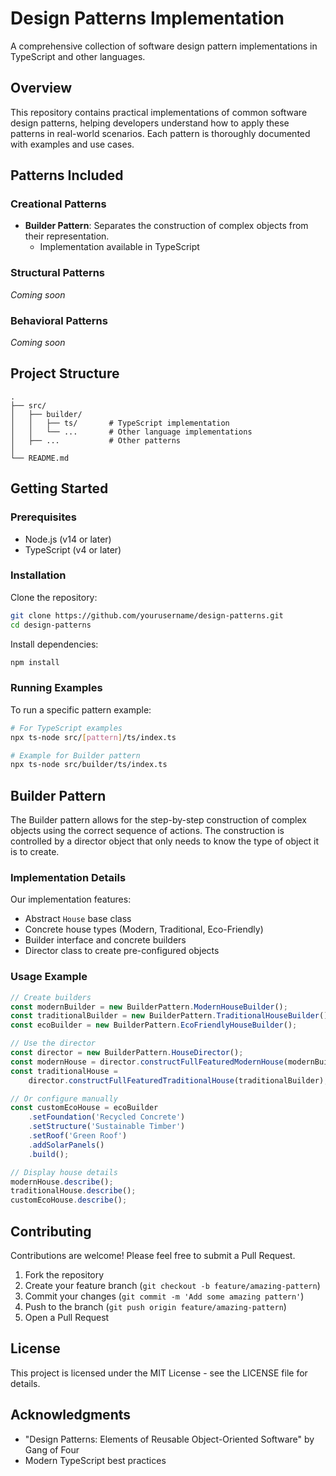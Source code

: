 # Design Patterns Implementation

A comprehensive collection of software design pattern implementations in TypeScript and other languages.

## Overview

This repository contains practical implementations of common software design patterns, helping developers understand how to apply these patterns in real-world scenarios. Each pattern is thoroughly documented with examples and use cases.

## Patterns Included

### Creational Patterns

- **Builder Pattern**: Separates the construction of complex objects from their representation.
  - Implementation available in TypeScript

### Structural Patterns

_Coming soon_

### Behavioral Patterns

_Coming soon_

## Project Structure

```
.
├── src/
│   ├── builder/
│   │   ├── ts/       # TypeScript implementation
│   │   └── ...       # Other language implementations
│   ├── ...           # Other patterns
│
└── README.md
```

## Getting Started

### Prerequisites

- Node.js (v14 or later)
- TypeScript (v4 or later)

### Installation

Clone the repository:

```bash
git clone https://github.com/yourusername/design-patterns.git
cd design-patterns
```

Install dependencies:

```bash
npm install
```

### Running Examples

To run a specific pattern example:

```bash
# For TypeScript examples
npx ts-node src/[pattern]/ts/index.ts

# Example for Builder pattern
npx ts-node src/builder/ts/index.ts
```

## Builder Pattern

The Builder pattern allows for the step-by-step construction of complex objects using the correct sequence of actions. The construction is controlled by a director object that only needs to know the type of object it is to create.

### Implementation Details

Our implementation features:

- Abstract `House` base class
- Concrete house types (Modern, Traditional, Eco-Friendly)
- Builder interface and concrete builders
- Director class to create pre-configured objects

### Usage Example

```typescript
// Create builders
const modernBuilder = new BuilderPattern.ModernHouseBuilder();
const traditionalBuilder = new BuilderPattern.TraditionalHouseBuilder();
const ecoBuilder = new BuilderPattern.EcoFriendlyHouseBuilder();

// Use the director
const director = new BuilderPattern.HouseDirector();
const modernHouse = director.constructFullFeaturedModernHouse(modernBuilder);
const traditionalHouse =
	director.constructFullFeaturedTraditionalHouse(traditionalBuilder);

// Or configure manually
const customEcoHouse = ecoBuilder
	.setFoundation('Recycled Concrete')
	.setStructure('Sustainable Timber')
	.setRoof('Green Roof')
	.addSolarPanels()
	.build();

// Display house details
modernHouse.describe();
traditionalHouse.describe();
customEcoHouse.describe();
```

## Contributing

Contributions are welcome! Please feel free to submit a Pull Request.

1. Fork the repository
2. Create your feature branch (`git checkout -b feature/amazing-pattern`)
3. Commit your changes (`git commit -m 'Add some amazing pattern'`)
4. Push to the branch (`git push origin feature/amazing-pattern`)
5. Open a Pull Request

## License

This project is licensed under the MIT License - see the LICENSE file for details.

## Acknowledgments

- "Design Patterns: Elements of Reusable Object-Oriented Software" by Gang of Four
- Modern TypeScript best practices
